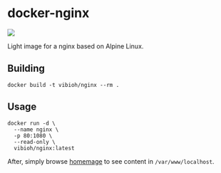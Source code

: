 # docker-nginx

[![](https://badge.imagelayers.io/vibioh/nginx:latest.svg)](https://imagelayers.io/?images=vibioh/nginx:latest 'Get your own badge on imagelayers.io')

Light image for a nginx based on Alpine Linux.

## Building

`docker build -t vibioh/nginx --rm .`

## Usage

    docker run -d \
      --name nginx \
      -p 80:1080 \
      --read-only \
      vibioh/nginx:latest

After, simply browse [homemage](http://docker-ip/) to see content in `/var/www/localhost`.
